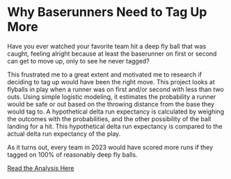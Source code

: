 # Why Baserunners Need to Tag Up More
Have you ever watched your favorite team hit a deep fly ball that was caught, feeling alright because at least the baserunner on first or second can get to move up, only to see he never tagged? 

This frustrated me to a great extent and motivated me to research if deciding to tag up would have been the right move. This project looks at flyballs in play when a runner was on first and/or second with less than two outs. Using simple logistic modeling, it estimates the probability a runner would be safe or out based on the throwing distance from the base they would tag to. A hypothetical delta run expectancy is calculated by weighing the outcomes with the probabilities, and the other possibility of the ball landing for a hit. This hypothetical delta run expectancy is compared to the actual delta run expectancy of the play. 

As it turns out, every team in 2023 would have scored more runs if they tagged on 100% of reasonably deep fly balls.

[Read the Analysis Here](https://medium.com/@danielthom18/base-runners-need-to-tag-up-from-1st-2nd-more-often-693f90a7659f)
